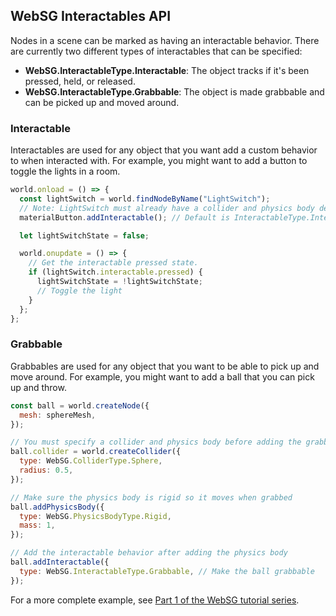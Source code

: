 ## WebSG Interactables API

Nodes in a scene can be marked as having an interactable behavior. There are currently two different types of interactables that can be specified:

- **WebSG.InteractableType.Interactable**: The object tracks if it's been pressed, held, or released.
- **WebSG.InteractableType.Grabbable**: The object is made grabbable and can be picked up and moved around.

### Interactable

Interactables are used for any object that you want add a custom behavior to when interacted with. For example, you might want to add a button to toggle the lights in a room.

```js
world.onload = () => {
  const lightSwitch = world.findNodeByName("LightSwitch");
  // Note: LightSwitch must already have a collider and physics body defined
  materialButton.addInteractable(); // Default is InteractableType.Interactable

  let lightSwitchState = false;

  world.onupdate = () => {
    // Get the interactable pressed state.
    if (lightSwitch.interactable.pressed) {
      lightSwitchState = !lightSwitchState;
      // Toggle the light
    }
  };
};
```

### Grabbable

Grabbables are used for any object that you want to be able to pick up and move around. For example, you might want to add a ball that you can pick up and throw.

```js
const ball = world.createNode({
  mesh: sphereMesh,
});

// You must specify a collider and physics body before adding the grabbable interactable behavior
ball.collider = world.createCollider({
  type: WebSG.ColliderType.Sphere,
  radius: 0.5,
});

// Make sure the physics body is rigid so it moves when grabbed
ball.addPhysicsBody({
  type: WebSG.PhysicsBodyType.Rigid,
  mass: 1,
});

// Add the interactable behavior after adding the physics body
ball.addInteractable({
  type: WebSG.InteractableType.Grabbable, // Make the ball grabbable
});
```

For a more complete example, see [Part 1 of the WebSG tutorial series](/docs/guides/websg/basketball/part-1#Grabbables-and-Interactables).
